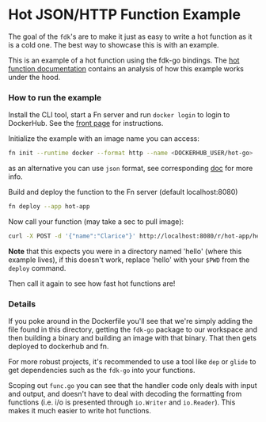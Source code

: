 # Hot JSON/HTTP Function Example

The goal of the `fdk`'s are to make it just as easy to write a hot function as
it is a cold one. The best way to showcase this is with an example.

This is an example of a hot function using the fdk-go bindings. The [hot function
documentation](https://github.com/fnproject/fn/blob/master/docs/hot-functions.md)
contains an analysis of how this example works under the hood.

### How to run the example

Install the CLI tool, start a Fn server and run `docker login` to login to
DockerHub. See the [front page](https://github.com/fnproject/fn) for
instructions. 

Initialize the example with an image name you can access:

```sh
fn init --runtime docker --format http --name <DOCKERHUB_USER/hot-go>
```
as an alternative you can use `json` format, see corresponding [doc](https://github.com/fnproject/fn/blob/master/docs/function-format.md) for more info.

Build and deploy the function to the Fn server (default localhost:8080)

```sh
fn deploy --app hot-app
```

Now call your function (may take a sec to pull image):

```sh
curl -X POST -d '{"name":"Clarice"}' http://localhost:8080/r/hot-app/hello
```

**Note** that this expects you were in a directory named 'hello' (where this
example lives), if this doesn't work, replace 'hello' with your `$PWD` from
the `deploy` command.

Then call it again to see how fast hot functions are!

### Details

If you poke around in the Dockerfile you'll see that we're simply adding the
file found in this directory, getting the `fdk-go` package to our workspace
and then building a binary and building an image with that binary. That then
gets deployed to dockerhub and fn.

For more robust projects, it's recommended to use a tool like `dep` or
`glide` to get dependencies such as the `fdk-go` into your functions.

Scoping out `func.go` you can see that the handler code only deals with input
and output, and doesn't have to deal with decoding the formatting from
functions (i.e. i/o is presented through `io.Writer` and `io.Reader`). This
makes it much easier to write hot functions.

